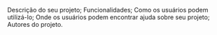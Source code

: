 Descrição do seu projeto;
Funcionalidades;
Como os usuários podem utilizá-lo;
Onde os usuários podem encontrar ajuda sobre seu projeto;
Autores do projeto.
